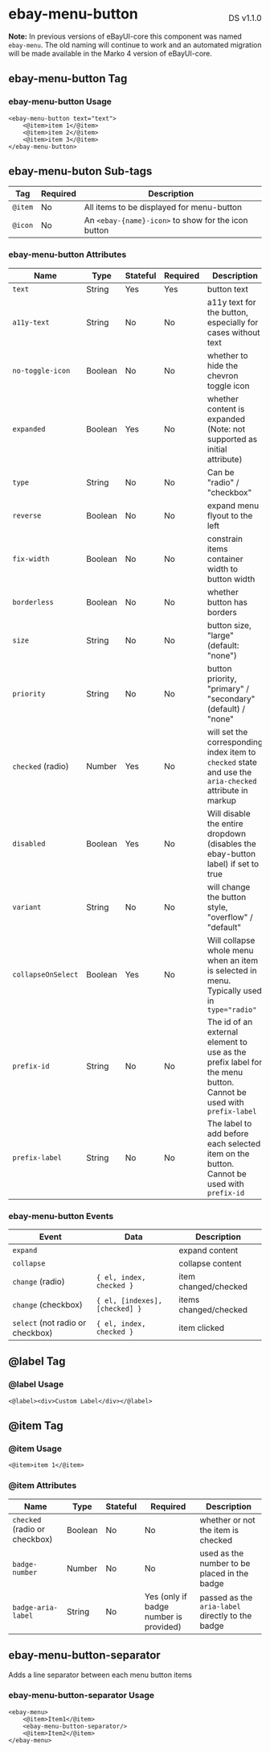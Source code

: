 <h1 style='display: flex; justify-content: space-between; align-items: center;'>
    <span>
        ebay-menu-button
    </span>
    <span style='font-weight: normal; font-size: medium; margin-bottom: -15px;'>
        DS v1.1.0
    </span>
</h1>

**Note:** In previous versions of eBayUI-core this component was named `ebay-menu`. The old naming will continue to work and an automated migration will be made available in the Marko 4 version of eBayUI-core.

## ebay-menu-button Tag

### ebay-menu-button Usage

```marko
<ebay-menu-button text="text">
    <@item>item 1</@item>
    <@item>item 2</@item>
    <@item>item 3</@item>
</ebay-menu-button>
```

## ebay-menu-buton Sub-tags

| Tag     | Required | Description                                         |
| ------- | -------- | --------------------------------------------------- |
| `@item` | No       | All items to be displayed for menu-button           |
| `@icon` | No       | An `<ebay-{name}-icon>` to show for the icon button |

### ebay-menu-button Attributes

| Name               | Type    | Stateful | Required | Description                                                                                                      |
| ------------------ | ------- | -------- | -------- | ---------------------------------------------------------------------------------------------------------------- |
| `text`             | String  | Yes      | Yes      | button text                                                                                                      |
| `a11y-text`        | String  | No       | No       | a11y text for the button, especially for cases without text                                                      |
| `no-toggle-icon`   | Boolean | No       | No       | whether to hide the chevron toggle icon                                                                          |
| `expanded`         | Boolean | Yes      | No       | whether content is expanded (Note: not supported as initial attribute)                                           |
| `type`             | String  | No       | No       | Can be "radio" / "checkbox"                                                                                      |
| `reverse`          | Boolean | No       | No       | expand menu flyout to the left                                                                                   |
| `fix-width`        | Boolean | No       | No       | constrain items container width to button width                                                                  |
| `borderless`       | Boolean | No       | No       | whether button has borders                                                                                       |
| `size`             | String  | No       | No       | button size, "large" (default: "none")                                                                           |
| `priority`         | String  | No       | No       | button priority, "primary" / "secondary" (default) / "none"                                                      |
| `checked` (radio)  | Number  | Yes      | No       | will set the corresponding index item to `checked` state and use the `aria-checked` attribute in markup          |
| `disabled`         | Boolean | Yes      | No       | Will disable the entire dropdown (disables the ebay-button label) if set to true                                 |
| `variant`          | String  | No       | No       | will change the button style, "overflow" / "default"                                                             |
| `collapseOnSelect` | Boolean | Yes      | No       | Will collapse whole menu when an item is selected in menu. Typically used in `type="radio"`                      |
| `prefix-id`        | String  | No       | No       | The id of an external element to use as the prefix label for the menu button. Cannot be used with `prefix-label` |
| `prefix-label`     | String  | No       | No       | The label to add before each selected item on the button. Cannot be used with `prefix-id`                        |

### ebay-menu-button Events

| Event                            | Data                           | Description           |
| -------------------------------- | ------------------------------ | --------------------- |
| `expand`                         |                                | expand content        |
| `collapse`                       |                                | collapse content      |
| `change` (radio)                 | `{ el, index, checked }`       | item changed/checked  |
| `change` (checkbox)              | `{ el, [indexes], [checked] }` | items changed/checked |
| `select` (not radio or checkbox) | `{ el, index, checked }`       | item clicked          |

## @label Tag

### @label Usage

```marko
<@label><div>Custom Label</div></@label>
```

## @item Tag

### @item Usage

```marko
<@item>item 1</@item>
```

### @item Attributes

| Name                          | Type    | Stateful | Required                               | Description                                      |
| ----------------------------- | ------- | -------- | -------------------------------------- | ------------------------------------------------ |
| `checked` (radio or checkbox) | Boolean | No       | No                                     | whether or not the item is checked               |
| `badge-number`                | Number  | No       | No                                     | used as the number to be placed in the badge     |
| `badge-aria-label`            | String  | No       | Yes (only if badge number is provided) | passed as the `aria-label` directly to the badge |

## ebay-menu-button-separator

Adds a line separator between each menu button items

### ebay-menu-button-separator Usage

```marko
<ebay-menu>
    <@item>Item1</@item>
    <ebay-menu-button-separator/>
    <@item>Item2</@item>
</ebay-menu>
```
